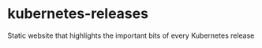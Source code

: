 # kubernetes-releases
Static website that highlights the important bits of every Kubernetes release
